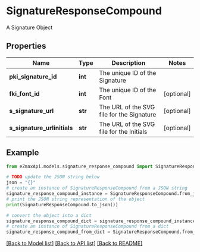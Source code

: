 # SignatureResponseCompound

A Signature Object

## Properties

Name | Type | Description | Notes
------------ | ------------- | ------------- | -------------
**pki_signature_id** | **int** | The unique ID of the Signature | 
**fki_font_id** | **int** | The unique ID of the Font | [optional] 
**s_signature_url** | **str** | The URL of the SVG file for the Signature | [optional] 
**s_signature_urlinitials** | **str** | The URL of the SVG file for the Initials | [optional] 

## Example

```python
from eZmaxApi.models.signature_response_compound import SignatureResponseCompound

# TODO update the JSON string below
json = "{}"
# create an instance of SignatureResponseCompound from a JSON string
signature_response_compound_instance = SignatureResponseCompound.from_json(json)
# print the JSON string representation of the object
print(SignatureResponseCompound.to_json())

# convert the object into a dict
signature_response_compound_dict = signature_response_compound_instance.to_dict()
# create an instance of SignatureResponseCompound from a dict
signature_response_compound_from_dict = SignatureResponseCompound.from_dict(signature_response_compound_dict)
```
[[Back to Model list]](../README.md#documentation-for-models) [[Back to API list]](../README.md#documentation-for-api-endpoints) [[Back to README]](../README.md)


